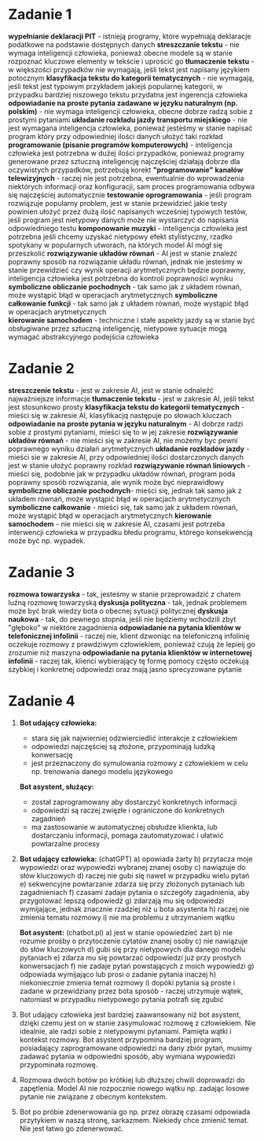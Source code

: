 # Zadanie 1
**wypełnianie deklaracji PIT** - istnieją programy, które wypełniają deklaracje podatkowe na podstawie dostępnych danych
**streszczanie tekstu** - nie wymaga inteligencji człowieka, ponieważ obecne modele są w stanie rozpoznać kluczowe elementy w tekście i uprościć go
**tłumaczenie tekstu** - w większości przypadków nie wymagają, jeśli tekst jest napisany językiem potocznym
**klasyfikacja tekstu do kategorii tematycznych** - nie wymagają, jeśli tekst jest typowym przykładem jakiejś popularnej kategorii, w przypadku bardziej niszowego tekstu przydatna jest ingerencja człowieka
**odpowiadanie na proste pytania zadawane w języku naturalnym (np. polskim)** - nie wymaga inteligencji człowieka, obecne dobrze radzą sobie z prostymi pytaniami
**układanie rozkładu jazdy transportu miejskiego** - nie jest wymagana inteligencja człowieka, ponieważ jesteśmy w stanie napisać program który przy odpowiedniej ilości danych ułożyć taki rozkład
**programowanie (pisanie programów komputerowych)** - inteligencja człowieka jest potrzebna w dużej ilości przypadków, ponieważ programy generowane przez sztuczną inteligencję najczęściej działają dobrze dla oczywistych przypadków, potrzebują korekt 
**"programowanie" kanałów telewizyjnych** - raczej nie jest potrzebna, ewentualnie do wprowadzenia niektórych informacji oraz konfiguracji, sam proces programowania odbywa się najczęściej automatycznie
**testowanie oprogramowania** - jeśli program rozwiązuje popularny problem, jest w stanie przewidzieć jakie testy powinien ułożyć przez dużą ilość napisanych wcześniej typowych testów, jeśli program jest nietypowy danych może nie wystarczyć do napisania odpowiedniego testu
**komponowanie muzyki** - inteligencja człowieka jest potrzebna jeśli chcemy uzyskać nietypowy efekt stylistyczny, rzadko spotykany w popularnych utworach, na których model AI mógł się przeszkolić
**rozwiązywanie układów równań** - AI jest w stanie znaleźć poprawny sposób na rozwiązanie układu równań, jednak nie jesteśmy w stanie przewidzieć czy wynik operacji arytmetycznych będzie poprawny, inteligencja człowieka jest potrzebna do kontroli poprawności wyniku
**symboliczne obliczanie pochodnych** - tak samo jak z układem równań, może wystąpić błąd w operacjach arytmetycznych 
**symboliczne całkowanie funkcji** -  tak samo jak z układem równań, może wystąpić błąd w operacjach arytmetycznych  
**kierowanie samochodem** - techniczne i stałe aspekty jazdy są w stanie być obsługiwane przez sztuczną inteligencję, nietypowe sytuacje mogą wymagać abstrakcyjnego podejścia człowieka 

# Zadanie 2
**streszczenie tekstu** - jest w zakresie AI, jest w stanie odnaleźć najważniejsze informacje
**tłumaczenie tekstu** - jest w zakresie AI, jeśli tekst jest stosunkowo prosty
**klasyfikacja tekstu do kategorii tematycznych** - mieści się w zakresie AI, klasyfikacjq następuje po słowach kluczach
**odpowiadanie na proste pytania w języku naturalnym** - AI dobrze radzi sobie z prostymi pytaniami, mieści się to w jej zakresie 
**rozwiązywanie układów równań** - nie mieści się w zakresie AI, nie możemy byc pewni poprawnego wyniku działań arytmetycznych 
**układanie rozkładów jazdy** - mieści sie w zakresie AI, przy odpowiedniej ilości dostarczonych danych jest w stanie ułożyć poprawny rozkład
**rozwiązywanie równań liniowych** - mieści się, podobnie jak w przypadku układów równań, program poda poprawny sposób rozwiązania, ale wynik może być nieprawidłowy
**symboliczne obliczanie pochodnych**- mieści się, jednak tak samo jak z układem równań, może wystąpić błąd w operacjach arytmetycznych
**symboliczne całkowanie** - mieści się, tak samo jak z układem równań, może wystąpić błąd w operacjach arytmetycznych
**kierowanie samochodem** - nie mieści się w zakresie AI, czasami jest potrzeba interwencji człowieka w przypadku błedu programu, którego konsekwencją może być np. wypadek. 

# Zadanie 3
**rozmowa towarzyska** - tak, jesteśmy w stanie przeprowadzić z chatem luźną rozmowę towarzyską
**dyskusja polityczna** - tak, jednak problemem może być brak wiedzy bota o obecnej sytuacji politycznej
**dyskusja naukowa** - tak, do pewnego stopnia, jeśli nie będziemy wchodzili zbyt "głęboko" w niektóre zagadnienia
**odpowiadanie na pytania klientów w telefonicznej infolinii** - raczej nie, klient dzwoniąc na telefoniczną infolinię oczekuje rozmowy z prawdziwym człowiekiem, ponieważ czują że lepieij go zrozumie niż maszyna
**odpowiadanie na pytania klienktów w internetowej infolinii** - raczej tak, klienci wybierający tę formę pomocy często oczekują szybkiej i konkretnej odpowiedzi oraz mają jasno sprecyzowane pytanie

# Zadanie 4
1. **Bot udający człowieka:**
   - stara się jak najwierniej odzwierciedlić interakcje z człowiekiem
   - odpowiedzi najczęściej są złożone, przypominają ludzką konwersację
   - jest przeznaczony do symulowania rozmowy z człowiekiem w celu np. trenowania danego modelu językowego 
     
   **Bot asystent, służący:**
   - został zaprogramowany aby dostarczyć konkretnych informacji
   - odpowiedzi są raczej zwięzłe i ograniczone do konkretnych zagadnień
   - ma zastosowanie w automatycznej obsłudze klienkta, lub dostarczaniu informacji, pomaga zautomatyzować i ułatwić powtarzalne procesy

2.
   **Bot udający człowieka:** (chatGPT)
  a) opowiada żarty
  b) przytacza moje wypowiedzi oraz wypowiedzi wybranej znanej osoby
  c) nawiązuje do słów kluczowych
  d) raczej nie gubi się nawet w przypadku wielu pytań
  e) sekwencyjne powtarzanie zdarza się przy złożonych pytaniach lub zagadnieniach
  f) czasami zadaje pytania o szczegóły zagadnienia, aby przygotować lepszą odpowiedź
  g) zdarzają mu się odpowiedzi wymijające, jednak znacznie rzadziej niż u bota asystenta
  h) raczej nie zmienia tematu rozmowy
  i) nie ma problemu z utrzymaniem wątku
   

   **Bot asystent:** (chatbot.pl)
   a) jest w stanie opowiedzieć żart
   b) nie rozumie prośby o przytoczenie cytatów znanej osoby
   c) nie nawiązuje do słów kluczowych
   d) gubi się przy nietypowych dla danego modelu pytaniach
   e) zdarza mu się powtarzać odpowiedzi już przy prostych konwersacjach
   f) nie zadaje pytań powstających z moich wypowiedzi
   g) odpowiada wymijająco lub prosi o zadanie pytania inaczej
   h) niekoniecznie zmienia temat rozmowy
   i) dopóki pytania są proste i zadane w przewidziany przez bota sposób - raczej utrzymuje wątek, natomiast w przypadku nietypowego pytania potrafi się zgubić

3. Bot udający człowieka jest bardziej zaawansowany niż bot asystent, dzięki czemu jest on w stanie zasymulować rozmowę z człowiekiem. Nie idealnie, ale radzi sobie z nietypowymi pytaniami. Pamięta wątki i kontekst rozmowy. Bot asystent przypomina bardziej program, posiadający
   zaprogramowane odpowiedzi na dany zbiór pytań, musimy zadawać pytania w odpowiedni sposób, aby wymiana wypowiedzi przypominała rozmowę.
5. Rozmowa dwóch botów po krótkiej lub dłuższej chwili doprowadzi do zapętlenia. Model AI nie rozpocznie nowego wątku np. zadając losowe pytanie nie związane z obecnym kontekstem. 
6. Bot po próbie zdenerwowania go np. przez obrazę czasami odpowiada przytykiem w naszą stronę, sarkazmem. Niekiedy chce zmienić temat. Nie jest łatwo go zdenerwować. 
  
   
   
